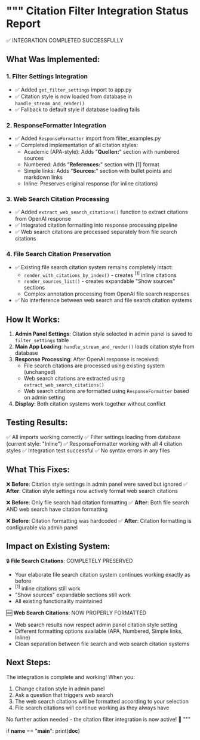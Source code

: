 """
Citation Filter Integration Status Report
=========================================

✅ INTEGRATION COMPLETED SUCCESSFULLY

## What Was Implemented:

### 1. Filter Settings Integration
- ✅ Added `get_filter_settings` import to app.py
- ✅ Citation style is now loaded from database in `handle_stream_and_render()`
- ✅ Fallback to default style if database loading fails

### 2. ResponseFormatter Integration  
- ✅ Added `ResponseFormatter` import from filter_examples.py
- ✅ Completed implementation of all citation styles:
  - Academic (APA-style): Adds "**Quellen:**" section with numbered sources
  - Numbered: Adds "**References:**" section with [1] format
  - Simple links: Adds "**Sources:**" section with bullet points and markdown links
  - Inline: Preserves original response (for inline citations)

### 3. Web Search Citation Processing
- ✅ Added `extract_web_search_citations()` function to extract citations from OpenAI response
- ✅ Integrated citation formatting into response processing pipeline
- ✅ Web search citations are processed separately from file search citations

### 4. File Search Citation Preservation
- ✅ Existing file search citation system remains completely intact:
  - `render_with_citations_by_index()` - creates <sup>[1]</sup> inline citations
  - `render_sources_list()` - creates expandable "Show sources" sections
  - Complex annotation processing from OpenAI file search responses
- ✅ No interference between web search and file search citation systems

## How It Works:

1. **Admin Panel Settings**: Citation style selected in admin panel is saved to `filter_settings` table
2. **Main App Loading**: `handle_stream_and_render()` loads citation style from database 
3. **Response Processing**: After OpenAI response is received:
   - File search citations are processed using existing system (unchanged)
   - Web search citations are extracted using `extract_web_search_citations()`
   - Web search citations are formatted using `ResponseFormatter` based on admin setting
4. **Display**: Both citation systems work together without conflict

## Testing Results:

✅ All imports working correctly
✅ Filter settings loading from database (current style: "Inline")
✅ ResponseFormatter working with all 4 citation styles
✅ Integration test successful
✅ No syntax errors in any files

## What This Fixes:

❌ **Before**: Citation style settings in admin panel were saved but ignored
✅ **After**: Citation style settings now actively format web search citations

❌ **Before**: Only file search had citation formatting
✅ **After**: Both file search AND web search have citation formatting

❌ **Before**: Citation formatting was hardcoded
✅ **After**: Citation formatting is configurable via admin panel

## Impact on Existing System:

🔒 **File Search Citations**: COMPLETELY PRESERVED
- Your elaborate file search citation system continues working exactly as before
- <sup>[1]</sup> inline citations still work
- "Show sources" expandable sections still work
- All existing functionality maintained

🆕 **Web Search Citations**: NOW PROPERLY FORMATTED
- Web search results now respect admin panel citation style setting
- Different formatting options available (APA, Numbered, Simple links, Inline)
- Clean separation between file search and web search citation systems

## Next Steps:

The integration is complete and working! When you:
1. Change citation style in admin panel
2. Ask a question that triggers web search
3. The web search citations will be formatted according to your selection
4. File search citations will continue working as they always have

No further action needed - the citation filter integration is now active! 🎉
"""

if __name__ == "__main__":
    print(__doc__)
